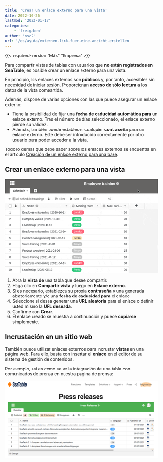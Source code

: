 ```yaml
---
title: 'Crear un enlace externo para una vista'
date: 2022-10-26
lastmod: '2023-01-17'
categories:
    - 'freigaben'
author: 'nsc2'
url: '/es/ayuda/externen-link-fuer-eine-ansicht-erstellen'
---
```


{{< required-version "Más" "Empresa" >}}

Para compartir vistas de tablas con usuarios que **no están registrados en SeaTable**, es posible crear un enlace externo para una vista.

En principio, los enlaces externos son **públicos** y, por tanto, accesibles sin necesidad de iniciar sesión. Proporcionan **acceso de sólo lectura a** los datos de la vista compartida.

Además, dispone de varias opciones con las que puede asegurar un enlace externo:

- Tiene la posibilidad de fijar una **fecha de caducidad automática para** un enlace externo. Tras el número de días seleccionado, el enlace externo pierde su validez.
- Además, también puede establecer cualquier **contraseña** para un enlace externo. Este debe ser introducido correctamente por otro usuario para poder acceder a la vista.

Todo lo demás que debe saber sobre los enlaces externos se encuentra en el artículo [Creación de un enlace externo para una base](https://seatable.io/es/docs/freigabelinks/externer-link-erklaert/).

## Crear un enlace externo para una vista

![Crear un enlace externo para una vista en SeaTable](images/create-an-external-link-for-a-view-2.gif)

1. Abra la **vista de** una tabla que desee compartir.
2. Haga clic en **Compartir vista** y luego en **Enlace externo**.
3. Si es necesario, establezca su propia **contraseña** o una generada aleatoriamente y/o una **fecha de caducidad para** el enlace.
4. Seleccione si desea generar una **URL aleatoria** para el enlace o definir usted mismo la **URL deseada**.
5. Confirme con **Crear**.
6. El enlace creado se muestra a continuación y puede **copiarse** simplemente.

## Incrustación en un sitio web

También puede utilizar enlaces externos para incrustar **vistas** en una página web. Para ello, basta con insertar el **enlace** en el editor de su sistema de gestión de contenidos.

Por ejemplo, así es como se ve la integración de una tabla con comunicados de prensa en nuestra página de prensa:

![Incorporación de vistas externas en un sitio web.](images/image-1666823263581.png)
